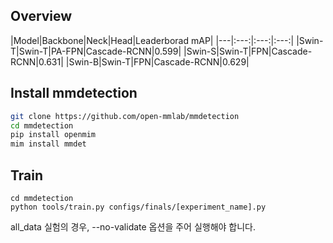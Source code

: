 ## Overview

|Model|Backbone|Neck|Head|Leaderborad mAP|
|---|:---:|:---:|:---:|
|Swin-T|Swin-T|PA-FPN|Cascade-RCNN|0.599|
|Swin-S|Swin-T|FPN|Cascade-RCNN|0.631|
|Swin-B|Swin-T|FPN|Cascade-RCNN|0.629|

## Install mmdetection
```bash
git clone https://github.com/open-mmlab/mmdetection
cd mmdetection
pip install openmim
mim install mmdet
```

## Train
```
cd mmdetection
python tools/train.py configs/finals/[experiment_name].py
```
all_data 실험의 경우, --no-validate 옵션을 주어 실행해야 합니다. 
